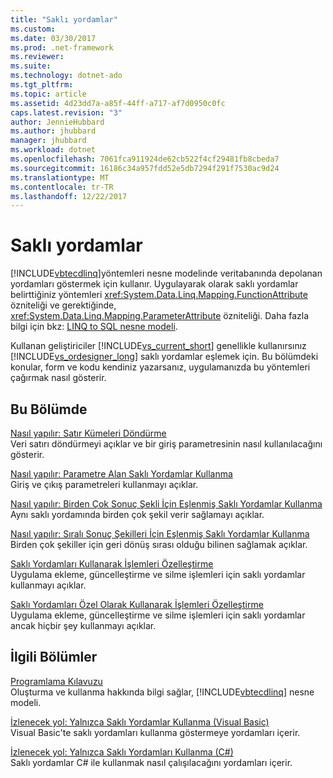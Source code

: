 ```yaml
---
title: "Saklı yordamlar"
ms.custom: 
ms.date: 03/30/2017
ms.prod: .net-framework
ms.reviewer: 
ms.suite: 
ms.technology: dotnet-ado
ms.tgt_pltfrm: 
ms.topic: article
ms.assetid: 4d23dd7a-a85f-44ff-a717-af7d0950c0fc
caps.latest.revision: "3"
author: JennieHubbard
ms.author: jhubbard
manager: jhubbard
ms.workload: dotnet
ms.openlocfilehash: 7061fca911924de62cb522f4cf29481fb8cbeda7
ms.sourcegitcommit: 16186c34a957fdd52e5db7294f291f7530ac9d24
ms.translationtype: MT
ms.contentlocale: tr-TR
ms.lasthandoff: 12/22/2017
---
```

# <a name="stored-procedures"></a>Saklı yordamlar
[!INCLUDE[vbtecdlinq](../../../../../../includes/vbtecdlinq-md.md)]yöntemleri nesne modelinde veritabanında depolanan yordamları göstermek için kullanır. Uygulayarak olarak saklı yordamlar belirttiğiniz yöntemleri <xref:System.Data.Linq.Mapping.FunctionAttribute> özniteliği ve gerektiğinde, <xref:System.Data.Linq.Mapping.ParameterAttribute> özniteliği. Daha fazla bilgi için bkz: [LINQ to SQL nesne modeli](../../../../../../docs/framework/data/adonet/sql/linq/the-linq-to-sql-object-model.md).  
  
 Kullanan geliştiriciler [!INCLUDE[vs_current_short](../../../../../../includes/vs-current-short-md.md)] genellikle kullanırsınız [!INCLUDE[vs_ordesigner_long](../../../../../../includes/vs-ordesigner-long-md.md)] saklı yordamlar eşlemek için. Bu bölümdeki konular, form ve kodu kendiniz yazarsanız, uygulamanızda bu yöntemleri çağırmak nasıl gösterir.  
  
## <a name="in-this-section"></a>Bu Bölümde  
 [Nasıl yapılır: Satır Kümeleri Döndürme](../../../../../../docs/framework/data/adonet/sql/linq/how-to-return-rowsets.md)  
 Veri satırı döndürmeyi açıklar ve bir giriş parametresinin nasıl kullanılacağını gösterir.  
  
 [Nasıl yapılır: Parametre Alan Saklı Yordamlar Kullanma](../../../../../../docs/framework/data/adonet/sql/linq/how-to-use-stored-procedures-that-take-parameters.md)  
 Giriş ve çıkış parametreleri kullanmayı açıklar.  
  
 [Nasıl yapılır: Birden Çok Sonuç Şekli İçin Eşlenmiş Saklı Yordamlar Kullanma](../../../../../../docs/framework/data/adonet/sql/linq/how-to-use-stored-procedures-mapped-for-multiple-result-shapes.md)  
 Aynı saklı yordamında birden çok şekil verir sağlamayı açıklar.  
  
 [Nasıl yapılır: Sıralı Sonuç Şekilleri İçin Eşlenmiş Saklı Yordamlar Kullanma](../../../../../../docs/framework/data/adonet/sql/linq/how-to-use-stored-procedures-mapped-for-sequential-result-shapes.md)  
 Birden çok şekiller için geri dönüş sırası olduğu bilinen sağlamak açıklar.  
  
 [Saklı Yordamları Kullanarak İşlemleri Özelleştirme](../../../../../../docs/framework/data/adonet/sql/linq/customizing-operations-by-using-stored-procedures.md)  
 Uygulama ekleme, güncelleştirme ve silme işlemleri için saklı yordamlar kullanmayı açıklar.  
  
 [Saklı Yordamları Özel Olarak Kullanarak İşlemleri Özelleştirme](../../../../../../docs/framework/data/adonet/sql/linq/customizing-operations-by-using-stored-procedures-exclusively.md)  
 Uygulama ekleme, güncelleştirme ve silme işlemleri için saklı yordamlar ancak hiçbir şey kullanmayı açıklar.  
  
## <a name="related-sections"></a>İlgili Bölümler  
 [Programlama Kılavuzu](../../../../../../docs/framework/data/adonet/sql/linq/programming-guide.md)  
 Oluşturma ve kullanma hakkında bilgi sağlar, [!INCLUDE[vbtecdlinq](../../../../../../includes/vbtecdlinq-md.md)] nesne modeli.  
  
 [İzlenecek yol: Yalnızca Saklı Yordamlar Kullanma (Visual Basic)](../../../../../../docs/framework/data/adonet/sql/linq/walkthrough-using-only-stored-procedures-visual-basic.md)  
 Visual Basic'te saklı yordamları kullanma göstermeye yordamları içerir.  
  
 [İzlenecek yol: Yalnızca Saklı Yordamları Kullanma (C#)](../../../../../../docs/framework/data/adonet/sql/linq/walkthrough-using-only-stored-procedures-csharp.md)  
 Saklı yordamlar C# ile kullanmak nasıl çalışılacağını yordamları içerir.
